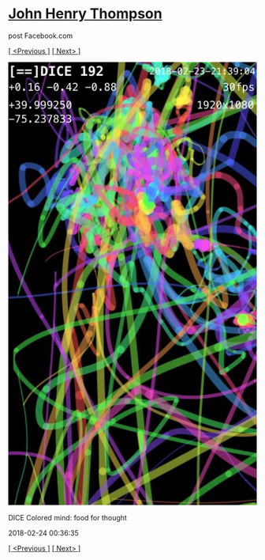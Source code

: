 # [John Henry Thompson](../README.md)
post Facebook.com

[[ <Previous ]](2018-02-24-1.md) [[ Next> ]](2018-02-23-1.md)

[![](../media/2018-02-24/Timeline-Photos-DICE-Colored-mind-food-for-thought.jpg)](../README.md)

DICE Colored mind: food for thought

2018-02-24 00:36:35

[[ <Previous ]](2018-02-24-1.md) [[ Next> ]](2018-02-23-1.md)